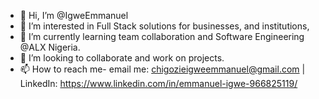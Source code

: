- 👋 Hi, I’m @IgweEmmanuel
- 👀 I’m interested in Full Stack solutions for businesses, and institutions,
- 🌱 I’m currently learning team collaboration and Software Engineering @ALX Nigeria.
- 💞️ I’m looking to collaborate and work on projects.
- 📫 How to reach me- email me: chigozieigweemmanuel@gmail.com | LinkedIn: https://www.linkedin.com/in/emmanuel-igwe-966825119/ 

<!---
IgweEmmanuel/IgweEmmanuel is a ✨ special ✨ repository because its `README.md` (this file) appears on your GitHub profile.
You can click the Preview link to take a look at your changes.
--->
